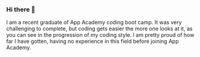 ### Hi there 👋

I am a recent graduate of App Academy coding boot camp.  It was very challenging to complete, but coding gets easier the more one looks at it, as you can see in the progression of my coding style.  I am pretty proud of how far I have gotten, having no experience in this field before joining App Academy.
